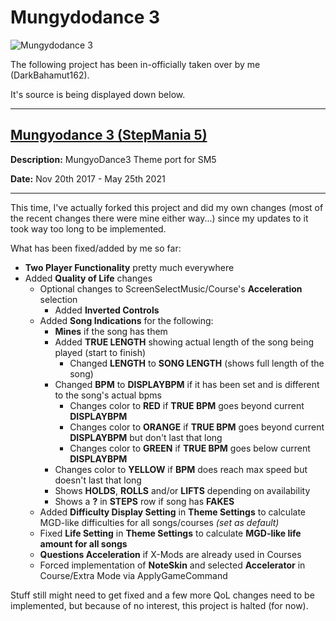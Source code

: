 # Mungydodance 3
![Mungydodance 3](https://user-images.githubusercontent.com/83576877/176179241-1d9b7c62-8531-48d1-82cd-ea82ccd67bb2.png)

The following project has been in-officially taken over by me (DarkBahamut162).

It's source is being displayed down below.

---

[Mungyodance 3 (StepMania 5)](https://github.com/MadkaT182/MGD3)
---

**Description:** MungyoDance3 Theme port for SM5

**Date:** Nov 20th 2017 - May 25th 2021

---
This time, I've actually forked this project and did my own changes (most of the recent changes there were mine either way...) since my updates to it took way too long to be implemented.

What has been fixed/added by me so far:

* **Two Player Functionality** pretty much everywhere
* Added **Quality of Life** changes
  * Optional changes to ScreenSelectMusic/Course's **Acceleration** selection
    * Added **Inverted Controls**
  * Added **Song Indications** for the following:
    * **Mines** if the song has them
    * Added **TRUE LENGTH** showing actual length of the song being played (start to finish)
      * Changed **LENGTH** to **SONG LENGTH** (shows full length of the song)
    * Changed **BPM** to **DISPLAYBPM** if it has been set and is different to the song's actual bpms
      * Changes color to **RED** if **TRUE BPM** goes beyond current **DISPLAYBPM**
      * Changes color to **ORANGE** if **TRUE BPM** goes beyond current **DISPLAYBPM** but don't last that long
      * Changes color to **GREEN** if **TRUE BPM** goes below current **DISPLAYBPM**
    * Changes color to **YELLOW** if **BPM** does reach max speed but doesn't last that long
    * Shows **HOLDS**, **ROLLS** and/or **LIFTS** depending on availability
    * Shows a **?** in **STEPS** row if song has **FAKES**
  * Added **Difficulty Display Setting** in **Theme Settings** to calculate MGD-like difficulties for all songs/courses *(set as default)*
  * Fixed **Life Setting** in **Theme Settings** to calculate **MGD-like life amount for all songs**
  * **Questions Acceleration** if X-Mods are already used in Courses
  * Forced implementation of **NoteSkin** and selected **Accelerator** in Course/Extra Mode via ApplyGameCommand

Stuff still might need to get fixed and a few more QoL changes need to be implemented, but because of no interest, this project is halted (for now).
